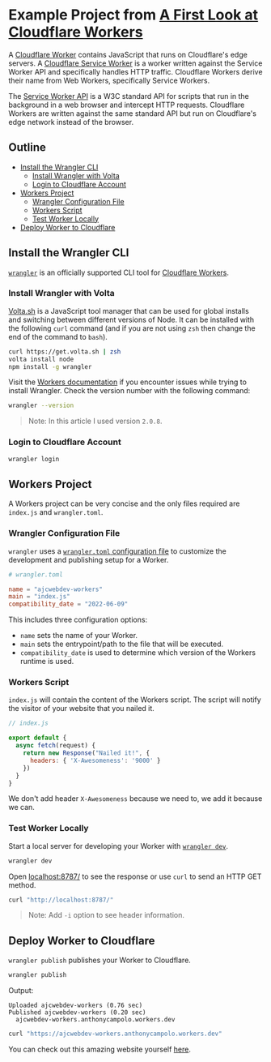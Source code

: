# Example Project from [A First Look at Cloudflare Workers](https://ajcwebdev.com/a-first-look-at-cloudflare-workers)

A [Cloudflare Worker](https://blog.cloudflare.com/introducing-cloudflare-workers/) contains JavaScript that runs on Cloudflare's edge servers. A [Cloudflare Service Worker](https://blog.cloudflare.com/cloudflare-workers-unleashed/) is a worker written against the Service Worker API and specifically handles HTTP traffic. Cloudflare Workers derive their name from Web Workers, specifically Service Workers.

The [Service Worker API](https://developer.mozilla.org/en-US/docs/Web/API/Service_Worker_API) is a W3C standard API for scripts that run in the background in a web browser and intercept HTTP requests. Cloudflare Workers are written against the same standard API but run on Cloudflare's edge network instead of the browser.

## Outline

* [Install the Wrangler CLI](#install-the-wrangler-cli)
  * [Install Wrangler with Volta](#install-wrangler-with-volta)
  * [Login to Cloudflare Account](#login-to-cloudflare-account)
* [Workers Project](#workers-project)
  * [Wrangler Configuration File](#wrangler-configuration-file)
  * [Workers Script](#workers-script)
  * [Test Worker Locally](#test-worker-locally)
* [Deploy Worker to Cloudflare](#deploy-worker-to-cloudflare)

## Install the Wrangler CLI

[`wrangler`](https://github.com/cloudflare/wrangler) is an officially supported CLI tool for [Cloudflare Workers](https://workers.cloudflare.com/).

### Install Wrangler with Volta

[Volta.sh](https://volta.sh/) is a JavaScript tool manager that can be used for global installs and switching between different versions of Node. It can be installed with the following `curl` command (and if you are not using `zsh` then change the end of the command to `bash`).

```bash
curl https://get.volta.sh | zsh
volta install node
npm install -g wrangler
```

Visit the [Workers documentation](https://developers.cloudflare.com/workers/wrangler/get-started/) if you encounter issues while trying to install Wrangler. Check the version number with the following command:

```bash
wrangler --version
```

> Note: In this article I used version `2.0.8`.

### Login to Cloudflare Account

```bash
wrangler login
```

## Workers Project

A Workers project can be very concise and the only files required are `index.js` and `wrangler.toml`.

### Wrangler Configuration File

`wrangler` uses a [`wrangler.toml` configuration file](https://developers.cloudflare.com/workers/wrangler/configuration/) to customize the development and publishing setup for a Worker.

```toml
# wrangler.toml

name = "ajcwebdev-workers"
main = "index.js"
compatibility_date = "2022-06-09"
```

This includes three configuration options:

* `name` sets the name of your Worker.
* `main` sets the entrypoint/path to the file that will be executed.
* `compatibility_date` is used to determine which version of the Workers runtime is used.

### Workers Script

`index.js` will contain the content of the Workers script. The script will notify the visitor of your website that you nailed it.

```javascript
// index.js

export default {
  async fetch(request) {
    return new Response("Nailed it!", {
      headers: { 'X-Awesomeness': '9000' }
    })
  }
}
```

We don't add header `X-Awesomeness` because we need to, we add it because we can. 

### Test Worker Locally

Start a local server for developing your Worker with [`wrangler dev`](https://developers.cloudflare.com/workers/wrangler/commands/#dev).

```bash
wrangler dev
```

Open [localhost:8787/](http://localhost:8787/) to see the response or use `curl` to send an HTTP GET method.

```bash
curl "http://localhost:8787/"
```

> Note: Add `-i` option to see header information.

## Deploy Worker to Cloudflare

`wrangler publish` publishes your Worker to Cloudflare.

```bash
wrangler publish
```

Output:

```
Uploaded ajcwebdev-workers (0.76 sec)
Published ajcwebdev-workers (0.20 sec)
  ajcwebdev-workers.anthonycampolo.workers.dev
```

```bash
curl "https://ajcwebdev-workers.anthonycampolo.workers.dev"
```

You can check out this amazing website yourself [here](https://ajcwebdev-workers.anthonycampolo.workers.dev/).
